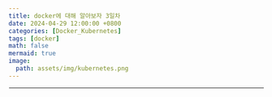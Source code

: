 ```yaml
---
title: docker에 대해 알아보자 3일차
date: 2024-04-29 12:00:00 +0800
categories: [Docker_Kubernetes]
tags: [docker]
math: false
mermaid: true
image:
  path: assets/img/kubernetes.png
---
```


<hr style="border:1px solid white">
